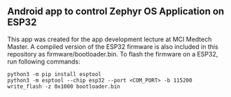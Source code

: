 ## Android app to control Zephyr OS Application on ESP32
This app was created for the app development lecture at MCI Medtech Master.
A compiled version of the ESP32 firmware is also included in this repository as firmware/bootloader.bin.
To flash the firmware on a ESP32, run following commands:

    python3 -m pip install esptool
    python3 -m esptool --chip esp32 --port <COM_PORT> -b 115200 write_flash -z 0x1000 bootloader.bin



  

